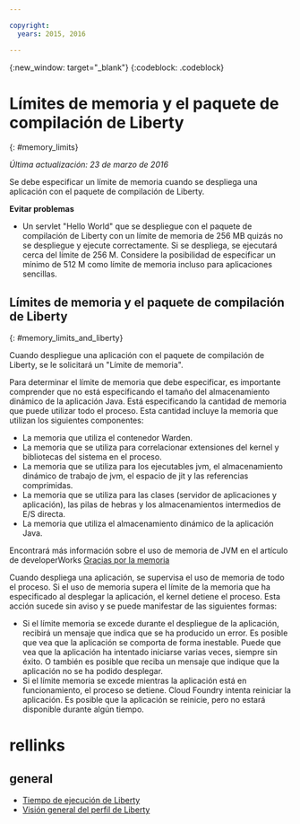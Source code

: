 ```yaml
---

copyright:
  years: 2015, 2016

---
```


{:new_window: target="_blank"}
{:codeblock: .codeblock}

# Límites de memoria y el paquete de compilación de Liberty
{: #memory_limits}

*Última actualización: 23 de marzo de 2016*

Se debe especificar un límite de memoria cuando se despliega una aplicación con el paquete de compilación de Liberty.

**Evitar
problemas**

* Un servlet "Hello World" que se despliegue con el paquete de compilación
de Liberty con un límite de memoria de 256 MB quizás no se despliegue y ejecute correctamente. Si se despliega, se ejecutará cerca del límite de
256 M. Considere la posibilidad de especificar un mínimo de 512 M como límite de memoria incluso para aplicaciones sencillas.

## Límites de memoria y el paquete de compilación de Liberty
{: #memory_limits_and_liberty}


Cuando despliegue una aplicación con el paquete de compilación de Liberty, se le solicitará un "Límite de memoria".

Para determinar el límite de memoria que debe especificar, es importante comprender que no está especificando el tamaño del almacenamiento dinámico de la aplicación Java. Está especificando la cantidad de memoria que puede utilizar todo el proceso. Esta cantidad incluye la memoria que utilizan los siguientes componentes:

* La memoria que utiliza el contenedor Warden.
* La memoria que se utiliza para correlacionar extensiones del kernel y bibliotecas del sistema en el proceso.
* La memoria que se utiliza para los ejecutables jvm, el almacenamiento dinámico de trabajo de jvm, el espacio de jit y las referencias comprimidas.
* La memoria que se utiliza para las clases (servidor de aplicaciones y aplicación), las pilas de hebras y los almacenamientos intermedios de E/S directa.
* La memoria que utiliza el almacenamiento dinámico de la aplicación Java.

Encontrará más información sobre el uso de memoria de JVM en el artículo de developerWorks [Gracias por la memoria](http://www.ibm.com/developerworks/library/j-nativememory-linux/)

Cuando despliega una aplicación, se supervisa el uso de memoria de todo el proceso. Si el uso de memoria supera el límite de la memoria que ha especificado al desplegar la aplicación, el kernel detiene el proceso. Esta acción sucede sin aviso y se puede manifestar de las siguientes formas:

* Si el límite memoria se excede durante el despliegue de la aplicación, recibirá un mensaje que indica que se ha producido un error. Es posible que vea que la aplicación se comporta de forma inestable. Puede que vea que la aplicación ha intentado iniciarse varias veces, siempre sin éxito. O también es posible que reciba un mensaje que indique que la aplicación no se ha podido desplegar.
* Si el límite memoria se excede mientras la aplicación está en funcionamiento, el proceso se detiene. Cloud Foundry intenta reiniciar la aplicación. Es posible que la aplicación se reinicie, pero no estará disponible durante algún tiempo.

# rellinks
## general
* [Tiempo de ejecución de Liberty](index.html)
* [Visión general del perfil de Liberty](http://www-01.ibm.com/support/knowledgecenter/SSAW57_8.5.5/com.ibm.websphere.wlp.nd.doc/ae/cwlp_about.html)

